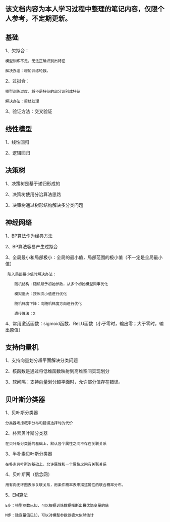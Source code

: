 ## 该文档内容为本人学习过程中整理的笔记内容，仅限个人参考，不定期更新。
## 基础

1、欠拟合：

    模型训练不足，无法正确识别出特征
    
    解决办法：增加训练轮数。
    
2、过拟合：

    模型训练过度，将不是特征的部分识别成特征
    
    解决办法：剪枝处理
    
3、验证方法：交叉验证

## 线性模型

1、线性回归

2、逻辑回归

## 决策树

1、决策树是基于递归形成的

2、决策树使用分治算法思路

3、决策树通过树形结构解决多分类问题

## 神经网络

1、BP算法作为经典方法

2、BP算法容易产生过拟合

3、全局最小和局部极小：全局的最小值，局部范围的极小值（不一定是全局最小值）

     陷入局部最小值时解决办法：
     
        随机结构：随机赋予初始参数，从多个初始模型同事优化
        
        模拟退火：按照次小值进行优化
        
        随机梯度下降：向随机梯度方向进行优化
        
        遗传算法：X
        
4、常用激活函数：sigmoid函数、ReLU函数（小于零时，输出零；大于零时，输出原值）

## 支持向量机

1、支持向量划分超平面解决分类问题

2、核函数是通过将低维函数映射到高维空间实现划分

3、软间隔：支持向量划分超平面时，允许部分值存在错误。

## 贝叶斯分类器

1、贝叶斯分类器

    分类器考虑概率分布和错误选择时的代价

2、朴素贝叶斯分类器

    在贝叶斯分类器的基础上，默认各个属性之间不存在关联关系

3、半朴素贝叶斯分类器

    在朴素贝叶斯的基础上，允许属性和一个属性之间有关联关系

4、贝叶斯网（信念网）

    用有向无环图表示关联关系，用条件概率表来描述属性的联合概率分布。
    
5、EM算法

    E步：模型参数已知，可以根据训练数据推断出最优隐变量的值
    
    M步：隐变量值已知，可以对模型参数做极大似然估计


